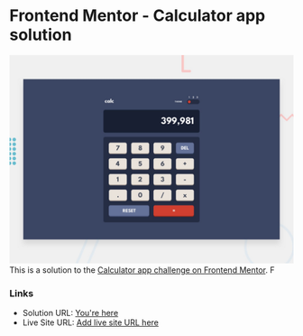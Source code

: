 # Frontend Mentor - Calculator app solution

![Design preview for the Calculator app coding challenge](./desktop-preview.jpg)
This is a solution to the [Calculator app challenge on Frontend Mentor](https://www.frontendmentor.io/challenges/calculator-app-9lteq5N29). F

### Links

- Solution URL: [You're here](https://github.com/xphstos/fe-calculator-app)
- Live Site URL: [Add live site URL here](https://your-live-site-url.com)
